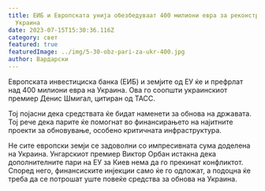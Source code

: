 ```yaml
---
title: ЕИБ и Европската унија обезбедуваат 400 милиони евра за реконструкција на
  Украина
date: 2023-07-15T15:30:36.116Z
category: свет
featured: true
featuredImage: ../img/5-30-obz-pari-za-ukr-400.jpg
author: Вардарски
---
```

Европската инвестициска банка (ЕИБ) и земјите од ЕУ ќе и префрлат над 400 милиони евра на Украина. Ова го соопшти украинскиот премиер Денис Шмигал, цитиран од ТАСС.

Тој појасни дека средствата ќе бидат наменети за обнова на државата. Тој рече дека парите ќе помогнат во финансирањето на најитните проекти за обновување, особено критичната инфраструктура.

Не сите европски земји се задоволни со импресивната сума доделена на Украина. Унгарскиот премиер Виктор Орбан истакна дека дополнителните пари на ЕУ за Киев нема да го прекинат конфликтот. Според него, финансиските инјекции само ќе го одложат, а подоцна ќе треба да се потрошат уште повеќе средства за обнова на Украина.